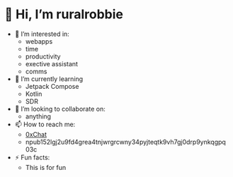# 👋 Hi, I’m ruralrobbie
- 👀 I’m interested in:
  - webapps
  - time
  - productivity
  - exective assistant
  - comms
- 🌱 I’m currently learning
    - Jetpack Compose
    - Kotlin
    - SDR
- 🤝 I’m looking to collaborate on:
    - anything
- 📫 How to reach me:
  - [0xChat](https://github.com/0xchat-app)
  - npub152lgj2u9fd4grea4tnjwrgrcwny34pyjteqtk9vh7gj0drp9ynkqgpq03c
- ⚡ Fun facts:
    - This is for fun
